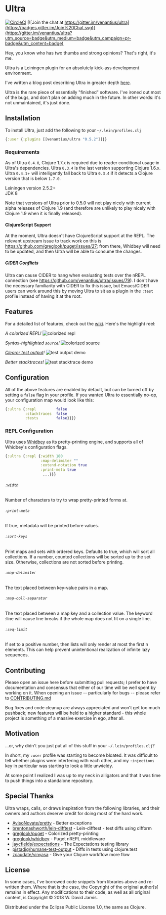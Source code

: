 # Ultra

[![CircleCI](https://circleci.com/gh/venantius/ultra.svg?style=svg)](https://circleci.com/gh/venantius/ultra)
[![Join the chat at https://gitter.im/venantius/ultra](https://badges.gitter.im/Join%20Chat.svg)](https://gitter.im/venantius/ultra?utm_source=badge&utm_medium=badge&utm_campaign=pr-badge&utm_content=badge)

Hey, you know who has two thumbs and strong opinions? That's right, it's me.

Ultra is a Leiningen plugin for an absolutely kick-ass development environment.

I've written a blog post describing Ultra in greater depth [here](http://blog.venanti.us/ultra).

Ultra is the rare piece of essentially "finished" software. I've ironed out most of the bugs, and don't plan on adding much in the future. In other words: it's not unmaintained, it's just done.

## Installation

To install Ultra, just add the following to your `~/.lein/profiles.clj`

```clojure
{:user {:plugins [[venantius/ultra "0.5.2"]]}}
```

### Requirements

As of Ultra `0.4.0`, Clojure 1.7.x is required due to reader conditional usage in Ultra's dependencies. Ultra `0.3.4` is the last version supporting Clojure 1.6.x. Ultra `0.4.1`+ will intelligently fall back to Ultra `0.3.4` if it detects a Clojure version that is below `1.7.0`.

Leiningen version 2.5.2+  
JDK 8

Note that versions of Ultra prior to 0.5.0 will not play nicely with current alpha releases of Clojure 1.9 (and therefore are unlikely to play nicely with Clojure 1.9 when it is finally released).

#### ClojureScript Support

At the moment, Ultra doesn't have ClojureScript support at the REPL. The relevant upstream issue to track work on this is https://github.com/greglook/puget/issues/27; from there, Whidbey will need to be updated, and then Ultra will be able to consume the changes.

##### CIDER Conflicts

Ultra can cause CIDER to hang when evaluating tests over the nREPL connection (see https://github.com/venantius/ultra/issues/79). I don't have the necessary familiarity with CIDER to fix this issue, but Emacs/CIDER users can work around this by moving Ultra to sit as a plugin in the `:test` profile instead of having it at the root.

## Features
For a detailed list of features, check out the [wiki](https://github.com/venantius/ultra/wiki). Here's the highlight reel:

*A colorized REPL!*
![colorized repl](https://venantius.github.io/ultra/images/colorized-repl.png)

*Syntax-highlighted `source`!*
![colorized source](https://venantius.github.io/ultra/images/colorized-source.png)

*[Clearer test output](https://github.com/venantius/ultra/wiki/Tests)!*
![test output demo](https://venantius.github.io/ultra/images/test-output.png)

*Better stacktraces!*
![test stacktrace demo](https://venantius.github.io/ultra/images/colorized-test-stacktrace.png)

## Configuration

All of the above features are enabled by default, but can be turned off by setting a `false` flag in your profile. If you wanted Ultra to essentially no-op, your configuration map would look like this:

```clojure
{:ultra {:repl         false
         :stacktraces  false
         :tests        false}}}}
```
### REPL Configuration

Ultra uses [Whidbey](https://github.com/greglook/whidbey) as its pretty-printing engine, and supports all of Whidbey's configuration flags.

```clojure
{:ultra {:repl {:width 180
                :map-delimiter ""
                :extend-notation true
                :print-meta true
                 ...}}}
```

###### `:width`

Number of characters to try to wrap pretty-printed forms at.

###### `:print-meta`

If true, metadata will be printed before values.

###### `:sort-keys`

Print maps and sets with ordered keys. Defaults to true, which will sort all collections. If a number, counted collections will be sorted up to the set size. Otherwise, collections are not sorted before printing.

###### `:map-delimiter`

The text placed between key-value pairs in a map.

###### `:map-coll-separator`

The text placed between a map key and a collection value. The keyword :line will cause line breaks if the whole map does not fit on a single line.

###### `:seq-limit`

If set to a positive number, then lists will only render at most the first n elements. This can help prevent unintentional realization of infinite lazy sequences.

## Contributing

Please open an issue here before submitting pull requests; I prefer to have documentation and consensus that either of our time will be well spent by working on it. When opening an issue -- particularly for bugs -- please refer to [CONTRIBUTING.md](https://github.com/venantius/ultra/blob/master/CONTRIBUTING.md)

Bug fixes and code cleanup are always appreciated and won't get too much pushback; new features will be held to a higher standard - this whole project is something of a massive exercise in ego, after all.

## Motivation

...or, why didn't you just put all of this stuff in your `~/.lein/profiles.clj`?

In short, my `:user` profile was starting to become bloated. It was difficult to tell whether plugins were interfering with each other, and my `:injections` key in particular was starting to look a little unwieldy.

At some point I realized I was up to my neck in alligators and that it was time to push things into a standalone repository.

## Special Thanks

Ultra wraps, calls, or draws inspiration from the following libraries, and their owners and authors deserve credit for doing most of the hard work.

 - [AvisoNovate/pretty](https://github.com/AvisoNovate/pretty) - Better exceptions
 - [brentonashworth/lein-difftest](https://github.com/brentonashworth/lein-difftest) - Lein-difftest - test diffs using difform
 - [greglook/puget](https://github.com/greglook/puget) - Colorized pretty-printing
 - [greglook/whidbey](https://github.com/greglook/whidbey) - Puget nREPL middleware
 - [jaycfields/expectations](https://github.com/jaycfields/expectations) - The Expectations testing library
 - [pjstadig/humane-test-output](https://github.com/pjstadig/humane-test-output) - Diffs in tests using clojure.test
 - [zcaudate/vinyasa](https://github.com/zcaudate/vinyasa) - Give your Clojure workflow more flow

## License

In some cases, I've borrowed code snippets from libraries above and re-written them. Where that is the case, the Copyright of the original author[s] remains in effect. Any modifications to their code, as well as all original content, is Copyright © 2018 W. David Jarvis.

Distributed under the Eclipse Public License 1.0, the same as Clojure.
